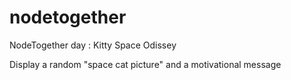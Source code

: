 # nodetogether
NodeTogether day : Kitty Space Odissey

Display a random "space cat picture" and a motivational message